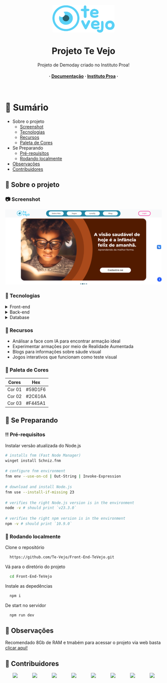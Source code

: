 <div align="center">

  <img src="./imagens/logo.svg" alt="logo" width="200" height="auto" />
  <h1>Projeto Te Vejo</h1>
  
  <p>
    Projeto de Demoday criado no Instituto Proa!
  </p>
   
<h4>
  <span> · </span>
    <a href="https://docs.google.com/document/d/1aIpb1FACnRY-QxivR-8wZV5SEMCfHKUF/edit?usp=sharing&ouid=100107909743078699184&rtpof=true&sd=true">Documentação</a>
  <span> · </span>
    <a href="http://eteccamargoaranha.com.br/">Instituto Proa</a>
  <span> · </span>
</div>

<br />

<!-- Table of Contents -->
# :notebook_with_decorative_cover: Sumário

- Sobre o projeto
  * [Screenshot](#camera-screenshot)
  * [Tecnologias](#space_invader-tecnologias)
  * [Recursos](#dart-recursos)
  * [Paleta de Cores](#art-paleta-de-cores)
- Se Preparando
  * [Pré-requisitos](#bangbang-pré-requisitos)
  * [Rodando localmente](#running-rodando-localmente)
- [Observações](#eyes-observações)
- [Contribuidores](#wave-contribuidores)

  

<!-- About the Project -->
## :star2: Sobre o projeto


<!-- Screenshots -->
### :camera: Screenshot

<div align="center"> 
  <img src="./imagens/print.png" alt="screenshot" />
</div>


<!-- TechStack -->
### :space_invader: Tecnologias

<details>
  <summary>Front-end</summary>
  <ul>
    <li><a href="https://developer.mozilla.org/pt-BR/docs/Web/HTML" target="_blank">HTML5</a></li>
    <li><a href="https://developer.mozilla.org/pt-BR/docs/Web/CSS" target="_blank">CSS3</a></li>
    <li><a href="https://react.dev/reference/react" target="_blank">React</a></li>
    <li><a href="https://reactstrap.github.io/?path=/docs/home-installation--page" target="_blank">Reactstrap</a></li>
      <li><a href="https://react-bootstrap.netlify.app/docs/getting-started/introduction" target="_blank">Bootstrap React</a></li>
  </ul>
</details>

<details>
  <summary>Back-end</summary>
  <ul>
    <li><a href="https://www.w3schools.com/java/">Java</a></li>
    <li><a href="https://docs.spring.io/spring-boot/index.html">Spring Boot</a></li>
  </ul>
</details>

<details>
<summary>Database</summary>
  <ul>
    <li><a href="https://www.mysql.com/">MySQL</a></li>
  </ul>
</details>

<!-- Features -->
### :dart: Recursos

- Análisar a face com IA para encontrar armação ideal
- Experimentar armações por meio de Realidade Aumentada
- Blogs para informações sobre sáude visual
- Jogos interativos que funcionam como teste visual

<!-- Color Reference -->
### :art: Paleta de Cores

| Cores             | Hex                                                                |
| ----------------- | ------------------------------------------------------------------ |
| Cor 01| #59D1F6 |
| Cor 02| #2C616A |
| Cor 03| #F445A1 |

<!-- Getting Started -->
## 	:toolbox: Se Preparando

<!-- Prerequisites -->
### :bangbang: Pré-requisitos

Instalar versão atualizada do Node.js

```bash
# installs fnm (Fast Node Manager)
winget install Schniz.fnm

# configure fnm environment
fnm env --use-on-cd | Out-String | Invoke-Expression

# download and install Node.js
fnm use --install-if-missing 23

# verifies the right Node.js version is in the environment
node -v # should print `v23.3.0`

# verifies the right npm version is in the environment
npm -v # should print `10.9.0`
```

<!-- Run Locally -->
### :running: Rodando localmente

Clone o repositório

```bash
  https://github.com/Te-Vejo/Front-End-TeVejo.git
```

Vá para o diretório do projeto

```bash
  cd Front-End-TeVejo
```

Instale as depedências 

```bash
  npm i
```

De start no servidor

```bash
  npm run dev
```


<!-- Usage -->
## :eyes: Observações

Recomendado 8Gb de RAM e tmabém para acessar o projeto via web basta <a href="https://beacons.ai/te_vejo" target="_blank">clicar aqui!</a>

<!-- Contributing -->
## :wave: Contribuidores

<div style="display:flex; justify-content: space-around;">
<a href="https://github.com/Cai0Sant0">
  <img src="https://avatars.githubusercontent.com/u/110570422?v=4" width="50" />
</a>
<a href="https://github.com/Rirfit">
  <img src="https://avatars.githubusercontent.com/u/88068045?v=4" width="50" />
</a>
<a href="https://github.com/Braz4BR">
  <img src="https://avatars.githubusercontent.com/u/145507230?v=4"  width="50" />
</a>
  <a href="https://github.com/LiveaBrito">
  <img src="https://avatars.githubusercontent.com/u/159591382?v=4" width="50" />
</a>
<a href="https://github.com/gusantos7">
  <img src="https://avatars.githubusercontent.com/u/169494657?v=4" width="50" />
</a>
<a href="https://github.com/lissalissa-hub">
  <img src="https://avatars.githubusercontent.com/u/177350386?v=4"  width="50" />
</a>
  <a href="https://github.com/Pedro-HTS">
  <img src="https://avatars.githubusercontent.com/u/179891814?v=4" width="50" />
</a>
<a href="https://github.com/soniacolumba">
  <img src="https://avatars.githubusercontent.com/u/180213613?v=4" width="50" />
</a>
</div>





